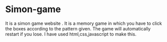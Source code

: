 # Simon-game
It is a simon game website . It is a memory game in which you have to click the boxes according to the pattern given. The game will automatically restart if you lose. I have used html,css,javascript to make this.

